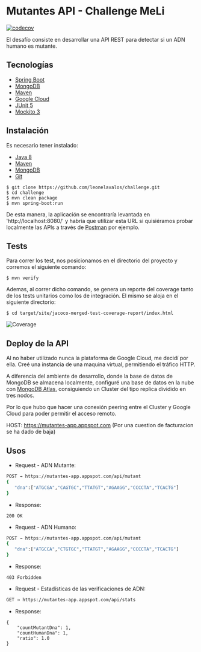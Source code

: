 # Mutantes API - Challenge MeLi
[![codecov](https://codecov.io/gh/leonelavalos/challenge/branch/master/graph/badge.svg)](https://codecov.io/gh/leonelavalos/challenge)

El desafío consiste en desarrollar una API REST para detectar si un ADN humano es mutante.

## Tecnologías

- [Spring Boot](https://spring.io/projects/spring-boot)
- [MongoDB](https://www.mongodb.com/es)
- [Maven](https://maven.apache.org/)
- [Google Cloud](https://cloud.google.com/)
- [JUnit 5](https://junit.org/junit5/)
- [Mockito 3](https://site.mockito.org/)

## Instalación

Es necesario tener instalado:

- [Java 8](https://www.oracle.com/technetwork/java/javase/downloads/jdk8-downloads-2133151.html)
- [Maven](https://maven.apache.org/)
- [MongoDB](https://www.mongodb.com/es)
- [Git](https://git-scm.com/)

```
$ git clone https://github.com/leonelavalos/challenge.git
$ cd challenge
$ mvn clean package
$ mvn spring-boot:run
```
De esta manera, la aplicación se encontraría levantada en 'http://localhost:8080/' y habría que utilizar esta URL si quisiéramos probar localmente las APIs a través de [Postman](https://www.getpostman.com/) por ejemplo.

## Tests

Para correr los test, nos posicionamos en el directorio del proyecto y corremos el siguiente comando:

```
$ mvn verify
```
Ademas, al correr dicho comando, se genera un reporte del coverage tanto de los tests unitarios como los de integración.
El mismo se aloja en el siguiente directorio:

```
$ cd target/site/jacoco-merged-test-coverage-report/index.html
```
![Coverage](https://i.imgur.com/fPfhgw5.png)

## Deploy de la API

Al no haber utilizado nunca la plataforma de Google Cloud, me decidí por ella.
Creé una instancia de una maquina virtual, permitiendo el tráfico HTTP.

A diferencia del ambiente de desarrollo, donde la base de datos de MongoDB se almacena localmente, configuré una base de datos en la nube con [MongoDB Atlas](https://www.mongodb.com/cloud/atlas), consiguiendo un Cluster del tipo replica dividido en tres nodos.

Por lo que hubo que hacer una conexión peering entre el Cluster y Google Cloud para poder permitir el acceso remoto.

HOST: https://mutantes-app.appspot.com (Por una cuestion de facturacion se ha dado de baja)


## Usos

- Request - ADN Mutante:

```bash
POST → https://mutantes-app.appspot.com/api/mutant
{
   "dna":["ATGCGA","CAGTGC","TTATGT","AGAAGG","CCCCTA","TCACTG"]
}  
```

- Response:

```
200 OK
```

- Request - ADN Humano:

```bash
POST → https://mutantes-app.appspot.com/api/mutant
{
   "dna":["ATGCCA","CTGTGC","TTATGT","AGAAGG","CCCCTA","TCACTG"]
} 
```
- Response:

```
403 Forbidden
```

- Request - Estadísticas de las verificaciones de ADN:

```bash
GET → https://mutantes-app.appspot.com/api/stats
```

- Response:

```
{
    "countMutantDna": 1,
    "countHumanDna": 1,
    "ratio": 1.0
}
```
